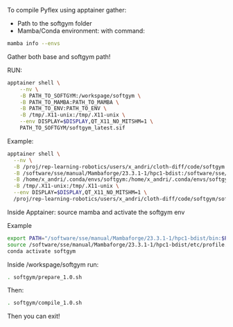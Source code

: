 To compile Pyflex using apptainer gather:
- Path to the softgym folder
- Mamba/Conda environment: with command:
```bash
mamba info --envs
```

Gather both base and softgym path!

RUN:
```bash
apptainer shell \
    --nv \
    -B PATH_TO_SOFTGYM:/workspage/softgym \
    -B PATH_TO_MAMBA:PATH_TO_MAMBA \
    -B PATH_TO_ENV:PATH_TO_ENV \
    -B /tmp/.X11-unix:/tmp/.X11-unix \
    --env DISPLAY=$DISPLAY,QT_X11_NO_MITSHM=1 \
    PATH_TO_SOFTGYM/softgym_latest.sif
```

Example:
```bash
apptainer shell \
  --nv \
  -B /proj/rep-learning-robotics/users/x_andri/cloth-diff/code/softgym:/workspace/softgym \
  -B /software/sse/manual/Mambaforge/23.3.1-1/hpc1-bdist:/software/sse/manual/Mambaforge/23.3.1-1/hpc1-bdist \
  -B /home/x_andri/.conda/envs/softgym:/home/x_andri/.conda/envs/softgym \
  -B /tmp/.X11-unix:/tmp/.X11-unix \
  --env DISPLAY=$DISPLAY,QT_X11_NO_MITSHM=1 \
  /proj/rep-learning-robotics/users/x_andri/cloth-diff/code/softgym/softgym_latest.sif
```

Inside Apptainer: source mamba and activate the softgym env

Example
```bash
export PATH="/software/sse/manual/Mambaforge/23.3.1-1/hpc1-bdist/bin:$PATH"
source /software/sse/manual/Mambaforge/23.3.1-1/hpc1-bdist/etc/profile.d/conda.sh
conda activate softgym
```

Inside /workspage/softgym run:
```bash
. softgym/prepare_1.0.sh
```

Then:
```bash
. softgym/compile_1.0.sh
```

Then you can exit!